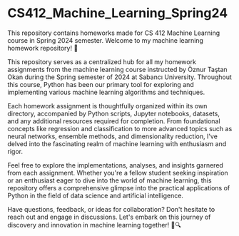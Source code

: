 # CS412_Machine_Learning_Spring24
 This repository contains homeworks made for CS 412 Machine Learning course in Spring 2024 semester.
 Welcome to my machine learning homework repository! 🤖

This repository serves as a centralized hub for all my homework assignments from the machine learning course instructed by Öznur Taştan Okan during the Spring semester of 2024 at Sabancı University. Throughout this course, Python has been our primary tool for exploring and implementing various machine learning algorithms and techniques.

Each homework assignment is thoughtfully organized within its own directory, accompanied by Python scripts, Jupyter notebooks, datasets, and any additional resources required for completion. From foundational concepts like regression and classification to more advanced topics such as neural networks, ensemble methods, and dimensionality reduction, I've delved into the fascinating realm of machine learning with enthusiasm and rigor.

Feel free to explore the implementations, analyses, and insights garnered from each assignment. Whether you're a fellow student seeking inspiration or an enthusiast eager to dive into the world of machine learning, this repository offers a comprehensive glimpse into the practical applications of Python in the field of data science and artificial intelligence.

Have questions, feedback, or ideas for collaboration? Don't hesitate to reach out and engage in discussions. Let's embark on this journey of discovery and innovation in machine learning together! 🚀🔍

